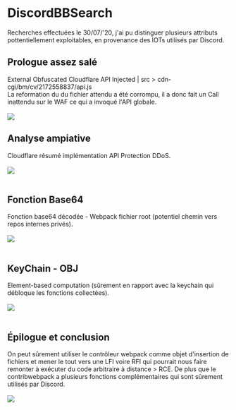 # DiscordBBSearch
Recherches effectuées le 30/07/'20, j'ai pu distinguer plusieurs attributs pottentiellement exploitables, en provenance des IOTs utilisés par Discord.
## Prologue assez salé
External Obfuscated Cloudflare API Injected | src > cdn-cgi/bm/cv/2172558837/api.js<br/>
La reformation du du fichier attendu a été corrompu, il a donc fait un Call inattendu sur le WAF ce qui a invoqué l'API globale.<br/></br>
<img src="https://media.discordapp.net/attachments/738135945701753409/738256958066262016/unknown.png?width=1525&height=890"/><br/>
## Analyse ampiative
Cloudflare résumé implémentation API Protection DDoS.<br/><br/>
<img src="https://media.discordapp.net/attachments/736536361258975253/738229995339513866/unknown.png?width=1838&height=338"/><br/><br/>
## Fonction Base64
Fonction base64 décodée - Webpack fichier root (potentiel chemin vers repos internes privés).<br/><br/>
<img src="https://media.discordapp.net/attachments/736536361258975253/738232859684372490/unknown.png"/><br/><br/>
## KeyChain - OBJ
Element-based computation (sûrement en rapport avec la keychain qui débloque les fonctions collectées).<br/><br/>
<img src="https://media.discordapp.net/attachments/736536361258975253/738233662033625239/unknown.png"/><br/><br/>
## Épilogue et conclusion
On peut sûrement utiliser le contrôleur webpack comme objet d'insertion de fichiers et mener le tout vers une LFI voire RFI qui pourrait nous faire remonter à exécuter du code arbitraire à distance > RCE. De plus que le contribwebpack a plusieurs fonctions complémentaires qui sont sûrement utilisés par Discord.<br/><br/>
<img src="https://media.discordapp.net/attachments/736536361258975253/738234703928229928/unknown.png"/>
